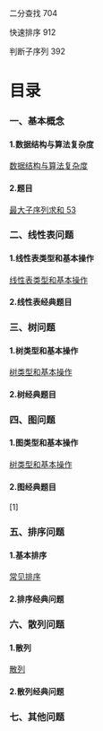 二分查找 704

快速排序 912

判断子序列 392




# 目录

### 一、基本概念
#### 1.数据结构与算法复杂度
[数据结构与算法复杂度](./base/chapter1.md)
#### 2.题目
[最大子序列求和 53](.exercise/53.js)

### 二、线性表问题
#### 1.线性表类型和基本操作
[线性表类型和基本操作](./linearList/base/chapter2.md)

#### 2.线性表经典题目

### 三、树问题
#### 1.树类型和基本操作
[树类型和基本操作](./tree/base/index.md)
#### 2.树经典题目

### 四、图问题
#### 1.图类型和基本操作
[树类型和基本操作](./graph/base/index.md)
#### 2.图经典题目
[1] 

### 五、排序问题
#### 1.基本排序
[常见排序](./sequence/base/index.md)
#### 2.排序经典问题


### 六、散列问题
#### 1.散列
[散列](./hash/base/index.md)
#### 2.散列经典问题

### 七、其他问题
